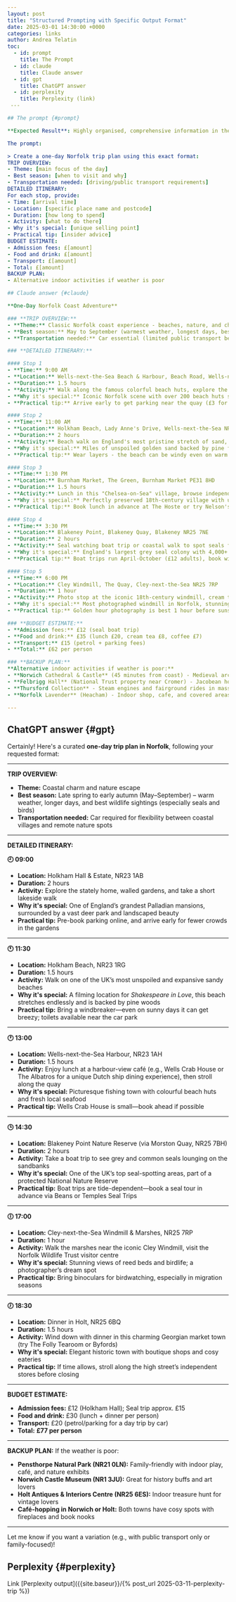 ```yaml
---
layout: post
title: "Structured Prompting with Specific Output Format"
date: 2025-03-01 14:30:00 +0000
categories: links
author: Andrea Telatin
toc:
  - id: prompt
    title: The Prompt
  - id: claude
    title: Claude answer
  - id: gpt
    title: ChatGPT answer
  - id: perplexity
    title: Perplexity (link)
 ---

## The prompt {#prompt}

**Expected Result**: Highly organised, comprehensive information in the requested format, easy to follow and use.

The prompt:

> Create a one-day Norfolk trip plan using this exact format:
TRIP OVERVIEW:
- Theme: [main focus of the day]
- Best season: [when to visit and why]
- Transportation needed: [driving/public transport requirements]
DETAILED ITINERARY:
For each stop, provide:
- Time: [arrival time]
- Location: [specific place name and postcode]
- Duration: [how long to spend]
- Activity: [what to do there]
- Why it's special: [unique selling point]
- Practical tip: [insider advice]
BUDGET ESTIMATE:
- Admission fees: £[amount]
- Food and drink: £[amount]
- Transport: £[amount]
- Total: £[amount]
BACKUP PLAN:
- Alternative indoor activities if weather is poor

## Claude answer {#claude}

**One-Day Norfolk Coast Adventure**

### **TRIP OVERVIEW:**
- **Theme:** Classic Norfolk coast experience - beaches, nature, and charming villages
- **Best season:** May to September (warmest weather, longest days, best for beach activities and wildlife spotting)
- **Transportation needed:** Car essential (limited public transport between coastal villages)

### **DETAILED ITINERARY:**

#### Stop 1
- **Time:** 9:00 AM
- **Location:** Wells-next-the-Sea Beach & Harbour, Beach Road, Wells-next-the-Sea NR23 1DR
- **Duration:** 1.5 hours
- **Activity:** Walk along the famous colorful beach huts, explore the quay, and take the land train to the beach
- **Why it's special:** Iconic Norfolk scene with over 200 beach huts stretching along the pine-backed shore
- **Practical tip:** Arrive early to get parking near the quay (£3 for 4 hours)

#### Stop 2
- **Time:** 11:00 AM
- **Location:** Holkham Beach, Lady Anne's Drive, Wells-next-the-Sea NR23 1RG
- **Duration:** 2 hours
- **Activity:** Beach walk on England's most pristine stretch of sand, visit Holkham Hall grounds if time permits
- **Why it's special:** Miles of unspoiled golden sand backed by pine forests and sand dunes
- **Practical tip:** Wear layers - the beach can be windy even on warm days

#### Stop 3
- **Time:** 1:30 PM
- **Location:** Burnham Market, The Green, Burnham Market PE31 8HD
- **Duration:** 1.5 hours
- **Activity:** Lunch in this "Chelsea-on-Sea" village, browse independent shops around the Georgian green
- **Why it's special:** Perfectly preserved 18th-century village with upmarket boutiques and cafes
- **Practical tip:** Book lunch in advance at The Hoste or try Nelson's Local for casual dining

#### Stop 4
- **Time:** 3:30 PM
- **Location:** Blakeney Point, Blakeney Quay, Blakeney NR25 7NE
- **Duration:** 2 hours
- **Activity:** Seal watching boat trip or coastal walk to spot seals from shore
- **Why it's special:** England's largest grey seal colony with 4,000+ seals
- **Practical tip:** Boat trips run April-October (£12 adults), book with Beans Boat Trips or Bishop's Boats

#### Stop 5
- **Time:** 6:00 PM
- **Location:** Cley Windmill, The Quay, Cley-next-the-Sea NR25 7RP
- **Duration:** 1 hour
- **Activity:** Photo stop at the iconic 18th-century windmill, cream tea if open
- **Why it's special:** Most photographed windmill in Norfolk, stunning sunset views
- **Practical tip:** Golden hour photography is best 1 hour before sunset

### **BUDGET ESTIMATE:**
- **Admission fees:** £12 (seal boat trip)
- **Food and drink:** £35 (lunch £20, cream tea £8, coffee £7)
- **Transport:** £15 (petrol + parking fees)
- **Total:** £62 per person

### **BACKUP PLAN:**
**Alternative indoor activities if weather is poor:**
- **Norwich Cathedral & Castle** (45 minutes from coast) - Medieval architecture and museum
- **Felbrigg Hall** (National Trust property near Cromer) - Jacobean house with extensive library
- **Thursford Collection** - Steam engines and fairground rides in massive indoor venue
- **Norfolk Lavender** (Heacham) - Indoor shop, cafe, and covered areas even when fields aren't in bloom

---
```


## ChatGPT answer {#gpt}

Certainly! Here's a curated **one-day trip plan in Norfolk**, following your requested format:

---

**TRIP OVERVIEW:**

* **Theme:** Coastal charm and nature escape
* **Best season:** Late spring to early autumn (May–September) – warm weather, longer days, and best wildlife sightings (especially seals and birds)
* **Transportation needed:** Car required for flexibility between coastal villages and remote nature spots

---

**DETAILED ITINERARY:**

**🕘 09:00**

* **Location:** Holkham Hall & Estate, NR23 1AB
* **Duration:** 2 hours
* **Activity:** Explore the stately home, walled gardens, and take a short lakeside walk
* **Why it's special:** One of England’s grandest Palladian mansions, surrounded by a vast deer park and landscaped beauty
* **Practical tip:** Pre-book parking online, and arrive early for fewer crowds in the gardens

---

**🕚 11:30**

* **Location:** Holkham Beach, NR23 1RG
* **Duration:** 1.5 hours
* **Activity:** Walk on one of the UK’s most unspoiled and expansive sandy beaches
* **Why it's special:** A filming location for *Shakespeare in Love*, this beach stretches endlessly and is backed by pine woods
* **Practical tip:** Bring a windbreaker—even on sunny days it can get breezy; toilets available near the car park

---

**🕐 13:00**

* **Location:** Wells-next-the-Sea Harbour, NR23 1AH
* **Duration:** 1.5 hours
* **Activity:** Enjoy lunch at a harbour-view café (e.g., Wells Crab House or The Albatros for a unique Dutch ship dining experience), then stroll along the quay
* **Why it's special:** Picturesque fishing town with colourful beach huts and fresh local seafood
* **Practical tip:** Wells Crab House is small—book ahead if possible

---

**🕒 14:30**

* **Location:** Blakeney Point Nature Reserve (via Morston Quay, NR25 7BH)
* **Duration:** 2 hours
* **Activity:** Take a boat trip to see grey and common seals lounging on the sandbanks
* **Why it's special:** One of the UK’s top seal-spotting areas, part of a protected National Nature Reserve
* **Practical tip:** Boat trips are tide-dependent—book a seal tour in advance via Beans or Temples Seal Trips

---

**🕕 17:00**

* **Location:** Cley-next-the-Sea Windmill & Marshes, NR25 7RP
* **Duration:** 1 hour
* **Activity:** Walk the marshes near the iconic Cley Windmill, visit the Norfolk Wildlife Trust visitor centre
* **Why it's special:** Stunning views of reed beds and birdlife; a photographer’s dream spot
* **Practical tip:** Bring binoculars for birdwatching, especially in migration seasons

---

**🕖 18:30**

* **Location:** Dinner in Holt, NR25 6BQ
* **Duration:** 1.5 hours
* **Activity:** Wind down with dinner in this charming Georgian market town (try The Folly Tearoom or Byfords)
* **Why it's special:** Elegant historic town with boutique shops and cosy eateries
* **Practical tip:** If time allows, stroll along the high street’s independent stores before closing

---

**BUDGET ESTIMATE:**

* **Admission fees:** £12 (Holkham Hall); Seal trip approx. £15
* **Food and drink:** £30 (lunch + dinner per person)
* **Transport:** £20 (petrol/parking for a day trip by car)
* **Total:** **£77 per person**

---

**BACKUP PLAN:**
If the weather is poor:

* **Pensthorpe Natural Park (NR21 0LN):** Family-friendly with indoor play, café, and nature exhibits
* **Norwich Castle Museum (NR1 3JU):** Great for history buffs and art lovers
* **Holt Antiques & Interiors Centre (NR25 6ES):** Indoor treasure hunt for vintage lovers
* **Café-hopping in Norwich or Holt:** Both towns have cosy spots with fireplaces and book nooks

---

Let me know if you want a variation (e.g., with public transport only or family-focused)!

## Perplexity {#perplexity}

Link [Perplexity output]({{site.baseur}}/{%  post_url 2025-03-11-perplexity-trip %})
